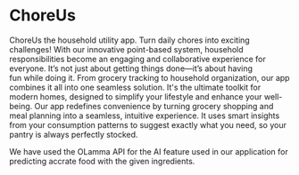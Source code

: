 # ChoreUs
ChoreUs the household utility app.
Turn daily chores into exciting challenges! With our innovative point-based system, household responsibilities become an engaging and collaborative experience for everyone. It’s not just about getting things done—it’s about having fun while doing it.
From grocery tracking to household organization, our app combines it all into one seamless solution. It's the ultimate toolkit for modern homes, designed to simplify your lifestyle and enhance your well-being.
Our app redefines convenience by turning grocery shopping and meal planning into a seamless, intuitive experience. It uses smart insights from your consumption patterns to suggest exactly what you need, so your pantry is always perfectly stocked.

We have used the OLamma API for the AI feature used in our application for predicting accrate food with the given ingredients.
